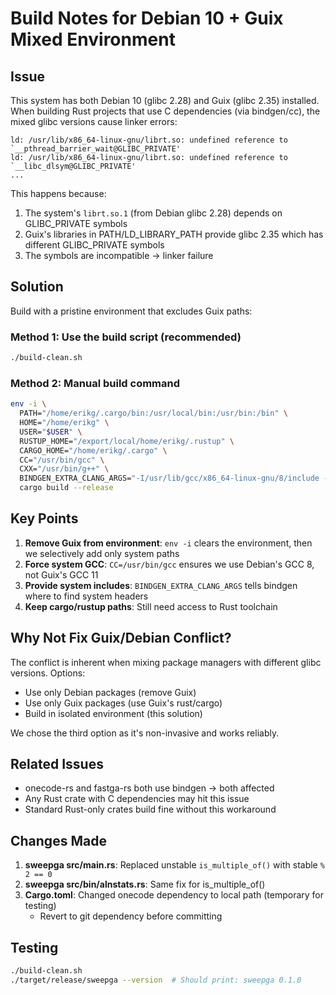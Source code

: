 # Build Notes for Debian 10 + Guix Mixed Environment

## Issue

This system has both Debian 10 (glibc 2.28) and Guix (glibc 2.35) installed. When building Rust projects that use C dependencies (via bindgen/cc), the mixed glibc versions cause linker errors:

```
ld: /usr/lib/x86_64-linux-gnu/librt.so: undefined reference to `__pthread_barrier_wait@GLIBC_PRIVATE'
ld: /usr/lib/x86_64-linux-gnu/librt.so: undefined reference to `__libc_dlsym@GLIBC_PRIVATE'
...
```

This happens because:
1. The system's `librt.so.1` (from Debian glibc 2.28) depends on GLIBC_PRIVATE symbols
2. Guix's libraries in PATH/LD_LIBRARY_PATH provide glibc 2.35 which has different GLIBC_PRIVATE symbols
3. The symbols are incompatible → linker failure

## Solution

Build with a pristine environment that excludes Guix paths:

### Method 1: Use the build script (recommended)

```bash
./build-clean.sh
```

### Method 2: Manual build command

```bash
env -i \
  PATH="/home/erikg/.cargo/bin:/usr/local/bin:/usr/bin:/bin" \
  HOME="/home/erikg" \
  USER="$USER" \
  RUSTUP_HOME="/export/local/home/erikg/.rustup" \
  CARGO_HOME="/home/erikg/.cargo" \
  CC="/usr/bin/gcc" \
  CXX="/usr/bin/g++" \
  BINDGEN_EXTRA_CLANG_ARGS="-I/usr/lib/gcc/x86_64-linux-gnu/8/include -I/usr/local/include -I/usr/lib/gcc/x86_64-linux-gnu/8/include-fixed -I/usr/include/x86_64-linux-gnu -I/usr/include" \
  cargo build --release
```

## Key Points

1. **Remove Guix from environment**: `env -i` clears the environment, then we selectively add only system paths
2. **Force system GCC**: `CC=/usr/bin/gcc` ensures we use Debian's GCC 8, not Guix's GCC 11
3. **Provide system includes**: `BINDGEN_EXTRA_CLANG_ARGS` tells bindgen where to find system headers
4. **Keep cargo/rustup paths**: Still need access to Rust toolchain

## Why Not Fix Guix/Debian Conflict?

The conflict is inherent when mixing package managers with different glibc versions. Options:
- Use only Debian packages (remove Guix)
- Use only Guix packages (use Guix's rust/cargo)
- Build in isolated environment (this solution)

We chose the third option as it's non-invasive and works reliably.

## Related Issues

- onecode-rs and fastga-rs both use bindgen → both affected
- Any Rust crate with C dependencies may hit this issue
- Standard Rust-only crates build fine without this workaround

## Changes Made

1. **sweepga src/main.rs**: Replaced unstable `is_multiple_of()` with stable `% 2 == 0`
2. **sweepga src/bin/alnstats.rs**: Same fix for is_multiple_of()
3. **Cargo.toml**: Changed onecode dependency to local path (temporary for testing)
   - Revert to git dependency before committing

## Testing

```bash
./build-clean.sh
./target/release/sweepga --version  # Should print: sweepga 0.1.0
```

